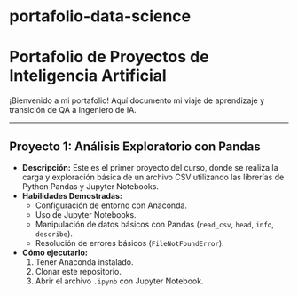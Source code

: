 # portafolio-data-science
# Portafolio de Proyectos de Inteligencia Artificial

¡Bienvenido a mi portafolio! Aquí documento mi viaje de aprendizaje y transición de QA a Ingeniero de IA.

---

## Proyecto 1: Análisis Exploratorio con Pandas

* **Descripción:** Este es el primer proyecto del curso, donde se realiza la carga y exploración básica de un archivo CSV utilizando las librerías de Python Pandas y Jupyter Notebooks.
* **Habilidades Demostradas:**
    * Configuración de entorno con Anaconda.
    * Uso de Jupyter Notebooks.
    * Manipulación de datos básicos con Pandas (`read_csv`, `head`, `info`, `describe`).
    * Resolución de errores básicos (`FileNotFoundError`).
* **Cómo ejecutarlo:**
    1.  Tener Anaconda instalado.
    2.  Clonar este repositorio.
    3.  Abrir el archivo `.ipynb` con Jupyter Notebook.
